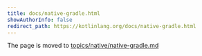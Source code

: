 ```yaml
---
title: docs/native-gradle.html
showAuthorInfo: false
redirect_path: https://kotlinlang.org/docs/native-gradle.html
---
```


The page is moved to [topics/native/native-gradle.md](../../../../docs/topics/native/native-gradle.md)
